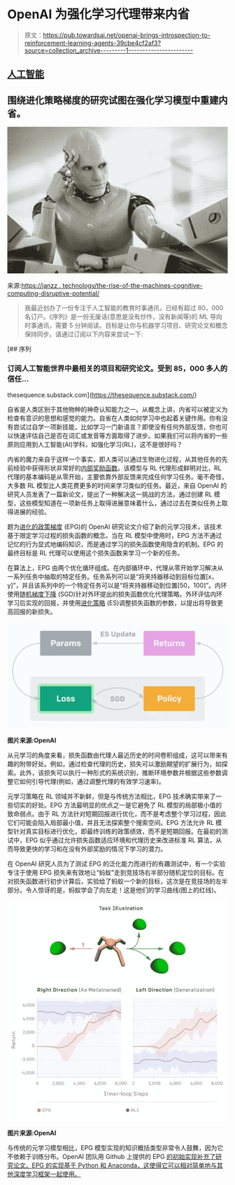 # OpenAI 为强化学习代理带来内省

> 原文：<https://pub.towardsai.net/openai-brings-introspection-to-reinforcement-learning-agents-39cbe4cf2af3?source=collection_archive---------1----------------------->

## [人工智能](https://towardsai.net/p/category/artificial-intelligence)

## 围绕进化策略梯度的研究试图在强化学习模型中重建内省。

![](img/bd95ab559455bf191daf17da8a16fd61.png)

来源:[https://janzz . technology/the-rise-of-the-machines-cognitive-computing-disruptive-potential/](https://janzz.technology/the-rise-of-the-machines-cognitive-computing-disruptive-potential/)

> 我最近创办了一份专注于人工智能的教育时事通讯，已经有超过 80，000 名订户。《序列》是一份无废话(意思是没有炒作，没有新闻等)的 ML 导向时事通讯，需要 5 分钟阅读。目标是让你与机器学习项目、研究论文和概念保持同步。请通过订阅以下内容来尝试一下:

[](https://thesequence.substack.com/) [## 序列

### 订阅人工智能世界中最相关的项目和研究论文。受到 85，000 多人的信任…

thesequence.substack.com](https://thesequence.substack.com/) 

自省是人类区别于其他物种的神奇认知能力之一。从概念上讲，内省可以被定义为检查有意识的思想和感觉的能力。自省在人类如何学习中也起着关键作用。你有没有尝试过自学一项新技能，比如学习一门新语言？即使没有任何外部反馈，你也可以快速评估自己是否在词汇或发音等方面取得了进步。如果我们可以将内省的一些原则应用到人工智能(AI)学科，如强化学习(RL)，这不是很好吗？

内省的魔力来自于这样一个事实，即人类可以通过生物进化过程，从其他任务的先前经验中获得形状非常好的[内部奖励函数](http://www-anw.cs.umass.edu/legacy/pubs/2009/singh_l_b_09.pdf)。该模型与 RL 代理形成鲜明对比，RL 代理的基本编码是从零开始，主要依靠外部反馈来完成任何学习任务。毫不奇怪，大多数 RL 模型比人类花费更多的时间来学习类似的任务。最近，来自 OpenAI 的研究人员发表了一篇新论文，提出了一种解决这一挑战的方法，通过创建 RL 模型，这些模型知道在一项新任务上取得进展意味着什么，通过过去在类似任务上取得进展的经验。

题为[进化的政策梯度](https://storage.googleapis.com/epg-blog-data/epg_2.pdf) (EPG)的 OpenAI 研究论文介绍了新的元学习技术，该技术基于限定学习过程的损失函数的概念。当在 RL 模型中使用时，EPG 方法不通过记忆的行为显式地编码知识，而是通过学习的损失函数使用隐含的机制。EPG 的最终目标是 RL 代理可以使用这个损失函数来学习一个新的任务。

在算法上，EPG 由两个优化循环组成。在内部循环中，代理从零开始学习解决从一系列任务中抽取的特定任务。任务系列可以是“将夹持器移动到目标位置[x，y]”，并且该系列中的一个特定任务可以是“将夹持器移动到位置[50，100]”。内环使用[随机梯度下降](https://en.wikipedia.org/wiki/Stochastic_gradient_descent) (SGD)针对外环提出的损失函数优化代理策略。外环评估内环学习后实现的回报，并使用[进化策略](https://blog.openai.com/evolution-strategies/) (ES)调整损失函数的参数，以提出将导致更高回报的新损失。

![](img/dcd6795c91d5701c51d6ed5d4dfae8d9.png)

**图片来源:OpenAI**

从元学习的角度来看，损失函数由代理人最近历史的时间卷积组成，这可以带来有趣的附带好处。例如，通过检查代理的历史，损失可以激励期望的扩展行为，如探索。此外，该损失可以执行一种形式的系统识别，推断环境参数并根据这些参数调整它如何引导代理(例如，通过调整代理的有效学习速率)。

元学习策略在 RL 领域并不新鲜，但是与传统方法相比，EPG 技术确实带来了一些切实的好处。EPG 方法最明显的优点之一是它避免了 RL 模型的局部极小值的致命弱点。由于 RL 方法针对短期回报进行优化，而不是考虑整个学习过程，因此它们可能会陷入局部最小值，并且无法探索整个搜索空间。EPG 方法允许 RL 模型针对真实目标进行优化，即最终训练的政策绩效，而不是短期回报。在最初的测试中，EPG 似乎通过允许损失函数适应环境和代理历史来改进标准 RL 算法，从而导致更快的学习和在没有外部奖励的情况下学习的潜力。

在 OpenAI 研究人员为了测试 EPG 的泛化能力而进行的有趣测试中，有一个实验专注于使用 EPG 损失来有效地让“蚂蚁”走到竞技场右半部分随机定位的目标。在对损失函数进行初步计算后，实验给了蚂蚁一个新的目标，这次是在竞技场的左半部分。令人惊讶的是，蚂蚁学会了向左走！这是他们的学习曲线(图上的红线)。

![](img/644074a18379f0892b6428f89d2a0999.png)

**图片来源:OpenAI**

与传统的元学习模型相比，EPG 模型实现的知识概括类型非常令人鼓舞，因为它不依赖于训练分布。OpenAI 团队用 Github 上提供的 EPG [的初始实现补充了研究论文。EPG 的实现基于 Python 和 Anaconda，这使得它可以相对简单地与其他深度学习框架一起使用。](https://github.com/openai/EPG)